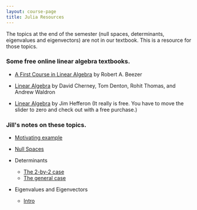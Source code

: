```yaml
---
layout: course-page
title: Julia Resources
---
```


The topics at the end of the semester (null spaces, determinants, eigenvalues and eigenvectors) are not in our textbook. This is a resource for those topics.

### Some free online linear algebra textbooks.

* [A First Course in Linear Algebra](http://linear.pugetsound.edu/html/fcla.html) by Robert A. Beezer

* [Linear Algebra](https://www.math.ucdavis.edu/~linear/linear-guest.pdf) by David Cherney, Tom Denton, Rohit Thomas, and Andrew Waldron
  
* [Linear Algebra](https://hefferon.net/linearalgebra/) by Jim Hefferon (It really is free. You have to move the slider to zero and check out with a free purchase.)


### Jill's notes on these topics.

* [Motivating example](assets/worksheets/End-of-semester-plan.pdf)

* [Null Spaces](assets/worksheets/NullSpace.pdf)

* Determinants
  * [The 2-by-2 case](assets/worksheets/Det-2by2.pdf)
  * [The general case](assets/worksheets/Det-n-by-n-case.pdf)

* Eigenvalues and Eigenvectors
  * [Intro](assets/worksheets/E-values-day1.pdf)

